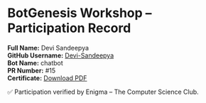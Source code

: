 # BotGenesis Workshop – Participation Record

**Full Name:** Devi Sandeepya  
**GitHub Username:** [Devi-Sandeepya](https://github.com/Devi-Sandeepya)  
**Bot Name:** chatbot  
**PR Number:** #15  
**Certificate:** [Download PDF](../certs/DeviSandeepya.pdf)

✅ Participation verified by Enigma – The Computer Science Club.

